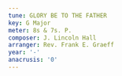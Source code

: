 ```yaml
---
tune: GLORY BE TO THE FATHER
key: G Major
meter: 8s & 7s. P.
composer: J. Lincoln Hall
arranger: Rev. Frank E. Graeff
year: '-'
anacrusis: '0'
---
```

